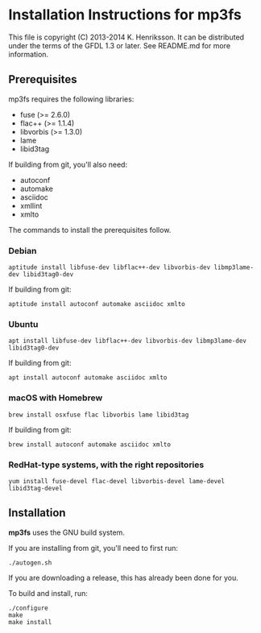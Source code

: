 Installation Instructions for mp3fs
===================================

This file is copyright (C) 2013-2014 K. Henriksson. It can be distributed
under the terms of the GFDL 1.3 or later. See README.md for more
information.

Prerequisites
-------------

mp3fs requires the following libraries:

* fuse (>= 2.6.0)
* flac++ (>= 1.1.4)
* libvorbis (>= 1.3.0)
* lame
* libid3tag

If building from git, you'll also need:

* autoconf
* automake
* asciidoc
* xmllint
* xmlto

The commands to install the prerequisites follow.

### Debian

    aptitude install libfuse-dev libflac++-dev libvorbis-dev libmp3lame-dev libid3tag0-dev

If building from git:

    aptitude install autoconf automake asciidoc xmlto

### Ubuntu

    apt install libfuse-dev libflac++-dev libvorbis-dev libmp3lame-dev libid3tag0-dev

If building from git:

    apt install autoconf automake asciidoc xmlto

### macOS with Homebrew

    brew install osxfuse flac libvorbis lame libid3tag

If building from git:

    brew install autoconf automake asciidoc xmlto

### RedHat-type systems, with the right repositories

    yum install fuse-devel flac-devel libvorbis-devel lame-devel libid3tag-devel

Installation
------------

**mp3fs** uses the GNU build system.

If you are installing from git, you'll need to first run:

    ./autogen.sh

If you are downloading a release, this has already been done for you.

To build and install, run:

    ./configure
    make
    make install
